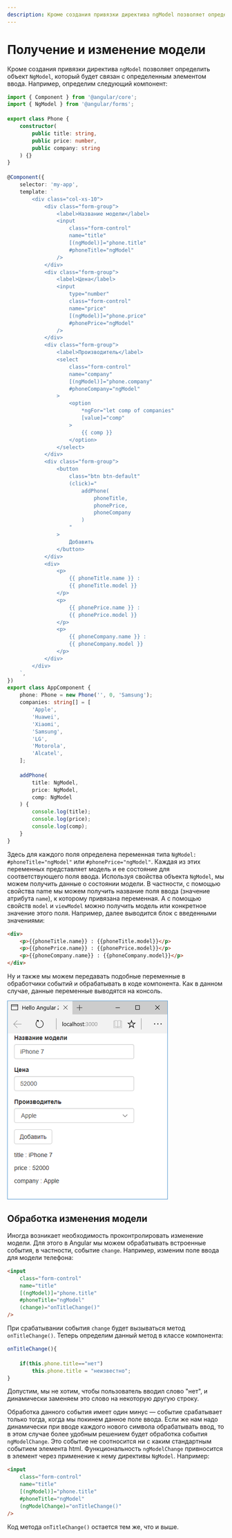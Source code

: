 ```yaml
---
description: Кроме создания привязки директива ngModel позволяет определить объект NgModel, который будет связан с определенным элементом ввода
---
```


# Получение и изменение модели

Кроме создания привязки директива `ngModel` позволяет определить объект `NgModel`, который будет связан с определенным элементом ввода. Например, определим следующий компонент:

```typescript
import { Component } from '@angular/core';
import { NgModel } from '@angular/forms';

export class Phone {
    constructor(
        public title: string,
        public price: number,
        public company: string
    ) {}
}

@Component({
    selector: 'my-app',
    template: `
        <div class="col-xs-10">
            <div class="form-group">
                <label>Название модели</label>
                <input
                    class="form-control"
                    name="title"
                    [(ngModel)]="phone.title"
                    #phoneTitle="ngModel"
                />
            </div>
            <div class="form-group">
                <label>Цена</label>
                <input
                    type="number"
                    class="form-control"
                    name="price"
                    [(ngModel)]="phone.price"
                    #phonePrice="ngModel"
                />
            </div>
            <div class="form-group">
                <label>Производитель</label>
                <select
                    class="form-control"
                    name="company"
                    [(ngModel)]="phone.company"
                    #phoneCompany="ngModel"
                >
                    <option
                        *ngFor="let comp of companies"
                        [value]="comp"
                    >
                        {{ comp }}
                    </option>
                </select>
            </div>
            <div class="form-group">
                <button
                    class="btn btn-default"
                    (click)="
                        addPhone(
                            phoneTitle,
                            phonePrice,
                            phoneCompany
                        )
                    "
                >
                    Добавить
                </button>
            </div>
            <div>
                <p>
                    {{ phoneTitle.name }} :
                    {{ phoneTitle.model }}
                </p>
                <p>
                    {{ phonePrice.name }} :
                    {{ phonePrice.model }}
                </p>
                <p>
                    {{ phoneCompany.name }} :
                    {{ phoneCompany.model }}
                </p>
            </div>
        </div>
    `,
})
export class AppComponent {
    phone: Phone = new Phone('', 0, 'Samsung');
    companies: string[] = [
        'Apple',
        'Huawei',
        'Xiaomi',
        'Samsung',
        'LG',
        'Motorola',
        'Alcatel',
    ];

    addPhone(
        title: NgModel,
        price: NgModel,
        comp: NgModel
    ) {
        console.log(title);
        console.log(price);
        console.log(comp);
    }
}
```

Здесь для каждого поля определена переменная типа `NgModel: #phoneTitle="ngModel"` или `#phonePrice="ngModel"`. Каждая из этих переменных представляет модель и ее состояние для соответствующего поля ввода. Используя свойства объекта `NgModel`, мы можем получить данные о состоянии модели. В частности, с помощью свойства name мы можем получить название поля ввода (значение атрибута `name`), к которому привязана переменная. А с помощью свойств `model` и `viewModel` можно получить модель или конкретное значение этого поля. Например, далее выводится блок с введенными значениями:

```html
<div>
    <p>{{phoneTitle.name}} : {{phoneTitle.model}}</p>
    <p>{{phonePrice.name}} : {{phonePrice.model}}</p>
    <p>{{phoneCompany.name}} : {{phoneCompany.model}}</p>
</div>
```

Ну и также мы можем передавать подобные переменные в обработчики событий и обрабатывать в коде компонента. Как в данном случае, данные переменные выводятся на консоль.

![Скриншот проекта](model-1.png)

## Обработка изменения модели

Иногда возникает необходимость проконтролировать изменение модели. Для этого в Angular мы можем обрабатывать встроенные события, в частности, событие `change`. Например, изменим поле ввода для модели телефона:

```html
<input
    class="form-control"
    name="title"
    [(ngModel)]="phone.title"
    #phoneTitle="ngModel"
    (change)="onTitleChange()"
/>
```

При срабатывании события `change` будет вызываться метод `onTitleChange()`. Теперь определим данный метод в классе компонента:

```typescript
onTitleChange(){

    if(this.phone.title=="нет")
        this.phone.title = "неизвестно";
}
```

Допустим, мы не хотим, чтобы пользователь вводил слово "нет", и динамически заменяем это слово на некоторую другую строку.

Обработка данного события имеет один минус — событие срабатывает только тогда, когда мы покинем данное поле ввода. Если же нам надо динамически при вводе каждого нового символа обрабатывать ввод, то в этом случае более удобным решением будет обработка события `ngModelChange`. Это событие не соотносится ни с каким стандартным событием элемента html. Функциональность `ngModelChange` привносится в элемент через применение к нему директивы `NgModel`. Например:

```html
<input
    class="form-control"
    name="title"
    [(ngModel)]="phone.title"
    #phoneTitle="ngModel"
    (ngModelChange)="onTitleChange()"
/>
```

Код метода `onTitleChange()` остается тем же, что и выше.
